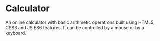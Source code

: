 # Calculator
An online calculator with basic arithmetic operations built using HTML5, CSS3 and JS ES6 features. It can be controlled by a mouse or by a keyboard.
